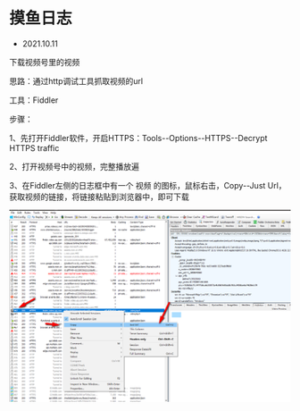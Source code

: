 # 摸鱼日志

- 2021.10.11

下载视频号里的视频

思路：通过http调试工具抓取视频的url

工具：Fiddler

步骤：
  
  1、先打开Fiddler软件，开启HTTPS：Tools--Options--HTTPS--Decrypt HTTPS traffic
  
  2、打开视频号中的视频，完整播放遍
  
  3、在Fiddler左侧的日志框中有一个 视频 的图标，鼠标右击，Copy--Just Url，获取视频的链接，将链接粘贴到浏览器中，即可下载
  
![Image](https://raw.githubusercontent.com/simoonp/picture/main/fiddler.png)
